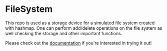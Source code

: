 # FileSystem

This repo is used as a storage device for a simulated file system created with hashmap. One can perform add/delete operations on the file system as well checking the storage and other important functions. 

Please check out the [documentation](https://github.com/Kefancao/FileSystem/blob/main/documentation.pdf) if you're interested in trying it out!
